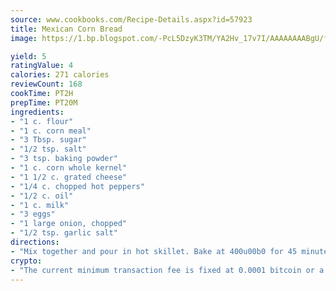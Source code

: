 ```yaml
---
source: www.cookbooks.com/Recipe-Details.aspx?id=57923
title: Mexican Corn Bread
image: https://1.bp.blogspot.com/-PcL5DzyK3TM/YA2Hv_17v7I/AAAAAAAABgU/fyHeesSth_IZW9mL5lk6GxJO8cW8ksrGACLcBGAsYHQ/s320/12.png

yield: 5
ratingValue: 4
calories: 271 calories
reviewCount: 168
cookTime: PT2H
prepTime: PT20M
ingredients:
- "1 c. flour"
- "1 c. corn meal"
- "3 Tbsp. sugar"
- "1/2 tsp. salt"
- "3 tsp. baking powder"
- "1 c. corn whole kernel"
- "1 1/2 c. grated cheese"
- "1/4 c. chopped hot peppers"
- "1/2 c. oil"
- "1 c. milk"
- "3 eggs"
- "1 large onion, chopped"
- "1/2 tsp. garlic salt"
directions:
- "Mix together and pour in hot skillet. Bake at 400u00b0 for 45 minutes."
crypto:
- "The current minimum transaction fee is fixed at 0.0001 bitcoin or a tenth of a millibitcoin per kilobyte, recently decreased from one millibitcoin."
---
```

